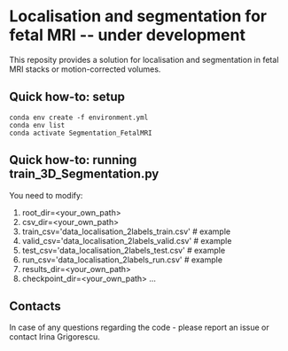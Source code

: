 # Localisation and segmentation for fetal MRI -- under development 

This reposity provides a solution for localisation and segmentation in fetal MRI stacks or motion-corrected volumes. 


## Quick how-to: setup

	conda env create -f environment.yml
	conda env list
	conda activate Segmentation_FetalMRI


## Quick how-to: running train_3D_Segmentation.py

You need to modify:
1. root_dir=<your_own_path>
2. csv_dir=<your_own_path>
3. train_csv='data_localisation_2labels_train.csv'  # example
4. valid_csv='data_localisation_2labels_valid.csv'  # example
5. test_csv='data_localisation_2labels_test.csv'    # example
6. run_csv='data_localisation_2labels_run.csv'    # example
7. results_dir=<your_own_path>
8. checkpoint_dir=<your_own_path>
...


## Contacts

In case of any questions regarding the code - please report an issue or contact Irina Grigorescu. 



